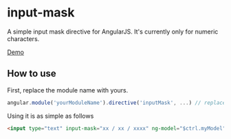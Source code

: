 # input-mask
A simple input mask directive for AngularJS. It's currently only for numeric characters.

[Demo](https://stackblitz.com/edit/angularjs-tqmfan)

## How to use
First, replace the module name with yours.
```js
angular.module('yourModuleName').directive('inputMask', ...) // replace module name
```

Using it is as simple as follows
```html
<input type="text" input-mask="xx / xx / xxxx" ng-model="$ctrl.myModel"/>
```
